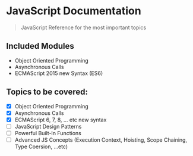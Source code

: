# JavaScript Documentation

> JavaScript Reference for the most important topics

## Included Modules
- Object Oriented Programming
- Asynchronous Calls
- ECMAScript 2015 new Syntax (ES6)


## Topics to be covered:
- [x] Object Oriented Programming
- [x] Asynchronous Calls
- [x] ECMAScript 6, 7, 8, ... etc new syntax
- [ ] JavaScript Design Patterns
- [ ] Powerful Built-In Functions
- [ ] Advanced JS Concepts (Execution Context, Hoisting, Scope Chaining, Type Coersion, ...etc) 
